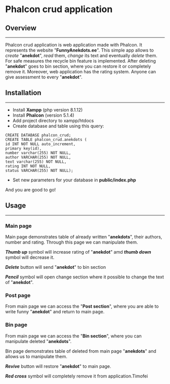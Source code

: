 # Phalcon crud application

## Overview

___

Phalcon crud application is web application made with Phalcon. It represents the website "**FunnyAnekdots.ee**".
This simple app allows to *create* "**anekdot**", *read* them, *change* its text and eventually *delete* them.
For safe measures the recycle bin feature is implemented.
After deleting "**anekdot**" goes to bin section, where you can restore it or completely remove it.
Moreover, web application has the rating system. Anyone can give assessment to every "**anekdot**".

## Installation

___

* Install **Xampp** (php version 8.1.12)
* Install **Phalcon** (version 5.1.4)
* Add project directory to xampp/htdocs
* Create database and table using this query:
```
CREATE DATABASE phalcon_crud;
CREATE TABLE phalcon_crud.anekdots (
id INT NOT NULL auto_increment,
primary key(id),
number varchar(255) NOT NULL,
author VARCHAR(255) NOT NULL,
text varchar(255) NOT NULL,
rating INT NOT NULL,
status VARCHAR(255) NOT NULL);
```
* Set new parameters for your database in **public/index.php**

And you are good to go!

## Usage

___

### Main page

Main page demonstrates table of already written "**anekdots**", their authors, number and rating.
Through this page we can manipulate them.

***Thumb up*** symbol will increase rating of "**anekdot**" amd ***thumb down*** symbol will decrease it.

***Delete*** button will send "**anekdot**" to bin section

***Pencil*** symbol will open change section where it possible to change the text of "**anekdot**".

### Post page

From main page we can access the "**Post section**", where you are able to write funny "**anekdot**" and return to main page.

### Bin page

From main page we can access the "**Bin section**", where you can manipulate deleted "**anekdots**".

Bin page demonstrates table of deleted from main page "**anekdots**" and allows us to manipulate them.

***Revive*** button will restore "**anekdot**" to main page.

***Red cross*** symbol will completely remove it from application.Timofei